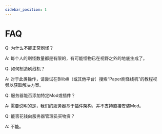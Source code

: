 ```yaml
---
sidebar_position: 1
---
```


# FAQ

Q: 为什么不能正常刷怪？

A: 每个人的刷怪数量都是有限的，有可能怪物已在视野之外的地底生成了。

Q: 如何制造刷线机？

A: 对于此类操作，请尝试在Bilibili（或其他平台）搜索“Paper刷怪线机”的教程视频以获取解决方案。

Q: 服务器能否添加特定Mod或插件？

A: 需要说明的是，我们的服务器基于插件架构，并不支持直接安装Mod。

Q: 能否花钱向服务器管理员买物资？

A: 不能。